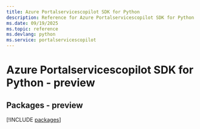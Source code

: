 ```yaml
---
title: Azure Portalservicescopilot SDK for Python
description: Reference for Azure Portalservicescopilot SDK for Python
ms.date: 09/19/2025
ms.topic: reference
ms.devlang: python
ms.service: portalservicescopilot
---
```

# Azure Portalservicescopilot SDK for Python - preview
## Packages - preview
[!INCLUDE [packages](portalservicescopilot-index.md)]